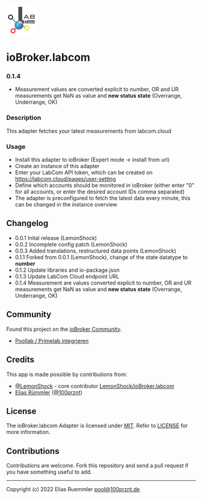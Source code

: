 <img src="admin/logo.png" alt="IO-Link Logo" width="80" height="80" />

# ioBroker.labcom

### 0.1.4
* Measurement values are converted explicit to number, OR and UR measurements get NaN as value and __new status state__ (Overrange, Underrange, OK)


### Description
This adapter fetches your latest measurements from labcom.cloud

### Usage
* Install this adapter to ioBroker (Expert mode -> install from url)
* Create an instance of this adapter
* Enter your LabCom API token, which can be created on https://labcom.cloud/pages/user-setting
* Define which accounts should be monitored in ioBroker (either enter "0" for all accounts, or enter the desired account IDs comma separated)
* The adapter is preconfigured to fetch the latest data every minute, this can be changed in the instance overview

## Changelog
* 0.0.1 Inital release (LemonShock)
* 0.0.2 Incomplete config patch (LemonShock)
* 0.0.3 Added translations, restructured data points (LemonShock)
* 0.1.1 Forked from 0.0.1 (LemonShock), change of the state datatype to __number__
* 0.1.2 Update libraries and io-package.json
* 0.1.3 Update LabCom Cloud endpoint URL
* 0.1.4 Measurement are values converted explicit to number, OR and UR measurements get NaN as value and __new status state__ (Overrange, Underrange, OK)


## Community
Found this project on the [ioBroker Community](https://forum.iobroker.net/).
* [Poollab / Primelab integrieren](https://forum.iobroker.net/topic/34360/poollab-primelab-integrieren)

## Credits
This app is made possible by contributions from:
* [@LemonShock](https://github.com/LemonShock) - core contributor [LemonShock/ioBroker.labcom](https://github.com/LemonShock/ioBroker.labcom)
* [Elias Rümmler](http://www.100prznt.de) ([@100prznt](https://github.com/100prznt))


## License
The ioBroker.labcom Adapter is licensed under [MIT](http://www.opensource.org/licenses/mit-license.php "Read more about the MIT license form"). Refer to [LICENSE](https://github.com/100prznt/ioBroker.labcom/blob/master/LICENSE) for more information.

## Contributions
Contributions are welcome. Fork this repository and send a pull request if you have something useful to add.

-----------

Copyright (c) 2022 Elias Ruemmler <pool@100prznt.de>
